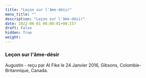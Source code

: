 ```yaml
---
title: "Leçon sur l'âme-désir"
menu_title: ""
description: "Leçon sur l'âme-désir"
date: 2022-06-01 06:00:01+00:157
draft: False
hidden: True
weight:
---
```

### Leçon sur l'âme-désir

Augustin - reçu par Al Fike le 24 Janvier 2016, Gibsons, Colombie-Britannique, Canada.



